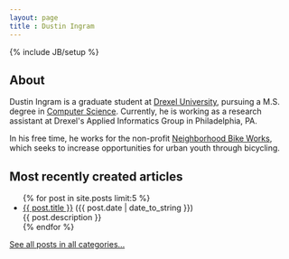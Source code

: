 ```yaml
---
layout: page
title : Dustin Ingram
---
```

{% include JB/setup %}

## About
Dustin Ingram is a graduate student at [Drexel University](http://drexel.edu),
pursuing a M.S. degree in [Computer Science](http://cs.drexel.edu). Currently,
he is working as a research assistant at Drexel's Applied Informatics Group in
Philadelphia, PA.

In his free time, he works for the non-profit [Neighborhood Bike
Works](http://www.neighborhoodbikeworks.org), which seeks to increase
opportunities for urban youth through bicycling.

## Most recently created articles
<ul class="posts">
  {% for post in site.posts limit:5 %}
    <li>
        <a href="{{ BASE_PATH }}{{ post.url }}">{{ post.title }}</a>
        <span class="post-date">({{ post.date | date_to_string }})</span>
        <div>{{ post.description }}</div>
    </li>
  {% endfor %}
</ul>

[See all posts in all categories...](/categories.html)
